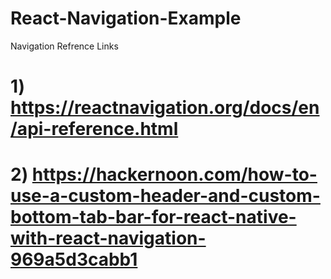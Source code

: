 # React-Navigation-Example

Navigation Refrence Links
# 1) https://reactnavigation.org/docs/en/api-reference.html
# 2) https://hackernoon.com/how-to-use-a-custom-header-and-custom-bottom-tab-bar-for-react-native-with-react-navigation-969a5d3cabb1

